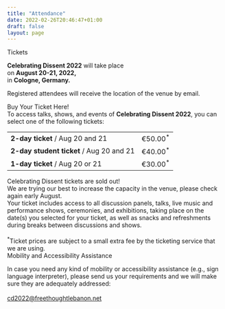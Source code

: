 ```yaml
---
title: "Attendance"
date: 2022-02-26T20:46:47+01:00
draft: false
layout: page
---
```


<div class="title">Tickets</div>

<div id="venue_section" class="attendance-top ven-bg">
    <div class="text-container">
        <div class="body">
            <p>
                <strong>Celebrating Dissent 2022</strong> will take place<br />
                on <strong>August 20-21, 2022,</strong> <br />
				in <strong>Cologne, Germany.</strong><br />
            </p>
			<p class="smaller">Registered attendees will receive the location of the venue by email.</p>
        </div>
    </div>
</div>

<div class="main-column">
	<div id="ticket_section" class="buy-ticket bg-purple">
		<div>
			<div class="title">Buy Your Ticket Here!</div>
			<div class="text">To access talks, shows, and events of <strong>Celebrating Dissent 2022</strong>, you can select one of the following tickets:</div>
			<table class="tickets-table">
			<tr><td><div class="text"><strong>2-day ticket</strong> / Aug 20 and 21</div></td><td><div class="fee">€50.00<sup>*</sup></div></td></tr>
			<tr><td><div class="text"><strong>2-day student ticket</strong> / Aug 20 and 21</div></td><td><div class="fee">€40.00<sup>*</sup></div></td></tr>
			<tr><td><div class="text"><strong>1-day ticket</strong> / Aug 20 or 21</div></td><td><div class="fee">€30.00<sup>*</sup></div></td></tr>
			</table>
<!-- 			<div class="center-content"><a class="button" href="https://www.eventbrite.co.uk/e/celebrating-dissent-2022-tickets-270982685507">BUY TICKETS</a></div> -->
			<div class="center-content"><span class="sold-out">Celebrating Dissent tickets are sold out!<br>We are trying our best to increase the capacity in the venue, please check again early August.</span></div>
		</div>
		<div class="extra-info">
			<div class="text">Your ticket includes access to all discussion panels, talks, live music and performance shows, ceremonies, and exhibitions, taking place on the date(s) you selected for your ticket, as well as snacks and refreshments during breaks between discussions and shows.
			<br>
			<br>
			<sup>*</sup>Ticket prices are subject to a small extra fee by the ticketing service that we are using.
			</div>
		</div>
	</div>
	<div id="visa_section" class="visa-assistance">
		<div class="title">Mobility and Accessibility Assistance</div>
		<p>
		In case you need any kind of mobility or accessibility assistance (e.g., sign language interpreter), 
		please send us your requirements and we will make sure they are adequately addressed:<br><br>
		<a class="barid" href="mailto:cd2022@freethoughtlebanon.net">cd2022@freethoughtlebanon.net</a><br>
		</p>
	</div>
</div>